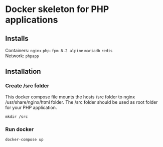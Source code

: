 # Docker skeleton for PHP applications

## Installs
Containers: `nginx` `php-fpm 8.2 alpine` `mariadb` `redis`\
Network: `phpapp`

## Installation

### Create /src folder

This docker compose file mounts the hosts /src folder to nginx /usr/share/nginx/html folder. The /src folder should be used as root folder for your PHP application. 

```
mkdir /src
```

### Run docker

```
docker-compose up
```
